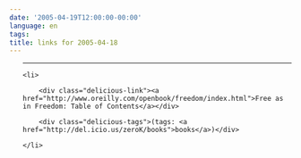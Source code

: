```yaml
---
date: '2005-04-19T12:00:00-00:00'
language: en
tags:
title: links for 2005-04-18
---
```



<ul class="delicious">

-------------------------------

	<li>

		<div class="delicious-link"><a href="http://www.oreilly.com/openbook/freedom/index.html">Free as in Freedom: Table of Contents</a></div>

		<div class="delicious-tags">(tags: <a href="http://del.icio.us/zeroK/books">books</a>)</div>

	</li>

</ul>